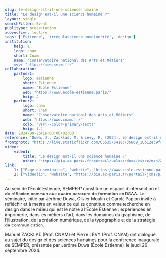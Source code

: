 ```yaml
---
slug: le-design-est-il-une-science-humaine
title: "Le design est-il une science humaine ?"
layout: single
searchFilter: Event
publitype: presentation
subsection: lecture
tags: ['Estienne', 'irrégulascience humainerité', 'design']
institution:
    heig: 1
    logo: cnam
    short: Cnam
    name: "Conservatoire national des Arts et Métiers"
    web: "https://www.cnam.fr/"
collaboration:
    partner1:
        logo: estienne
        short: Estienne
        name: "École Estienne"
        web: "https://www.ecole-estienne.paris/"
        heig: 2
    partner2:
        logo: cnam
        short: Cnam
        name: "Conservatoire national des Arts et Métiers"
        web: "https://www.cnam.fr/"
        colo: "var(--color-primary-text)"
        heig: 1.2
date: 2024-09-26T16:00:00+02:00
reference: "Duwa, J., Zacklad, M. & Lévy, P. (2024). Le design est-il une science humaine ?, presented at l'École Estienne, Paris, France. February 27th, 2023."
frontphoto: "https://live.staticflickr.com/65535/54186735669_10b12ec9fc.jpg"
video:
    video1:
        title: "Le design est-il une science humaine ?"
        other: "https://pia.ac-paris.fr/portail/upload/docs/video/mp4/2024-11/semper_conference_01_version_longue_720_2024-09-26.compressed.mp4"
link:
    1: ["Page du séminaire", "website", "https://www.ecole-estienne.paris/ecole/publications/le-design-est-il-une-science-humaine/"]
    2: ["Videolib", "website", "https://pia.ac-paris.fr/portail/jcms/p1_4298261/semper-/-ecole-estienne-conference-01-2024-09-26?histstate=1&details=true"]
---
```

Au sein de l’École Estienne, SEMPER* constitue un espace d’intersection et de réflexion commun aux quatre parcours de formation en DSAA. Le séminaire, initié par Jérôme Duwa, Olivier Moulin et Carole Papion invite à réfléchir et à mettre en valeur ce qui se constitue comme recherche en design dans le milieu qui est le nôtre à l’École Estienne : expériences en imprimerie, dans les métiers d’art, dans les domaines du graphisme, de l’illustration, de la création numérique, de la typographie et de la stratégie de communication.

Manuel ZACKLAD (Prof. CNAM) et Pierre LÉVY  (Prof. CNAM) ont dialogué au sujet du design et des sciences humaines pour la conférence inaugurale  de SEMPER, présentée par Jérôme Duwa (École Estienne), le jeudi 26 septembre 2024.